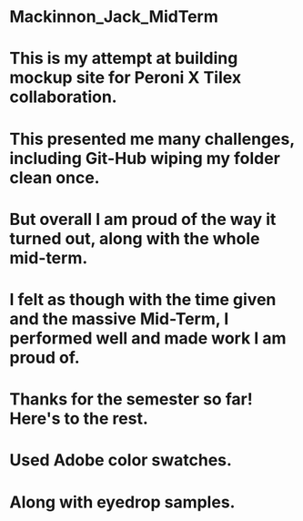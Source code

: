 # Mackinnon_Jack_MidTerm
 
# This is my attempt at building mockup site for Peroni X Tilex collaboration.

# This presented me many challenges, including Git-Hub wiping my folder clean once.

# But overall I am proud of the way it turned out, along with the whole mid-term.
# I felt as though with the time given and the massive Mid-Term, I performed well and made work I am proud of.

# Thanks for the semester so far! Here's to the rest.

# Used Adobe color swatches.
# Along with eyedrop samples.